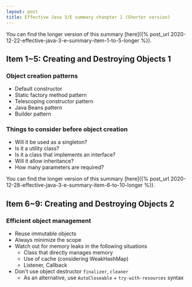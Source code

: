 ```yaml
---
layout: post
title: Effective Java 3/E summary chanpter 1 (Shorter version)
---
```

You can find the longer version of this summary [here]({% post_url 2020-12-22-effective-java-3-e-summary-item-1-to-5-longer %}).

## Item 1~5: Creating and Destroying Objects 1

### Object creation patterns

- Default constructor
- Static factory method pattern
- Telescoping constructor pattern
- Java Beans pattern
- Builder pattern

### Things to consider before object creation

- Will it be used as a singleton?
- Is it a utility class?
- Is it a class that implements an interface?
- Will it allow inheritance?
- How many parameters are required?

You can find the longer version of this summary [here]({% post_url 2020-12-28-effective-java-3-e-summary-item-6-to-10-longer %}).

## Item 6~9: Creating and Destroying Objects 2

### Efficient object management
- Reuse immutable objects
- Always minimize the scope
- Watch out for memory leaks in the following situations
     - Class that directly manages memory
     - Use of cache (considering WeakHashMap)
     - Listener, Callback
- Don't use object destructor `finalizer`, `cleaner`
     - As an alternative, use `AutoCloseable` + `try-with-resources` syntax